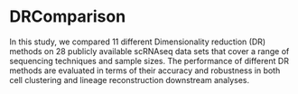 # DRComparison
In this study, we compared 11 different Dimensionality reduction (DR) methods on 28 publicly available scRNAseq data sets that cover a range of sequencing techniques and sample sizes. The performance of different DR methods are evaluated in terms of their accuracy and robustness in both cell clustering and lineage reconstruction downstream analyses. 

